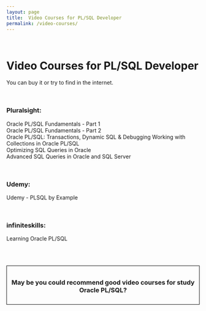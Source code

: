 ```yaml
---
layout: page
title:  Video Courses for PL/SQL Developer
permalink: /video-courses/
---
```


<br/>

# Video Courses for PL/SQL Developer

You can buy it or try to find in the internet.

<br/>

### Pluralsight:

Oracle PL/SQL Fundamentals - Part 1  
Oracle PL/SQL Fundamentals - Part 2  
Oracle PL/SQL: Transactions, Dynamic SQL & Debugging
Working with Collections in Oracle PL/SQL  
Optimizing SQL Queries in Oracle  
Advanced SQL Queries in Oracle and SQL Server  

<br/>

### Udemy:

Udemy - PLSQL by Example

<br/>

### infiniteskills:

Learning Oracle PL/SQL


<br/><br/>

<div style="padding:10px; border:thin solid black;" align="center">

  <h3>May be you could recommend good video courses for study Oracle PL/SQL?</h3>

</div>
